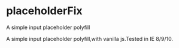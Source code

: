 # placeholderFix
A simple input placeholder polyfill

A simple input placeholder polyfill,with vanilla js.Tested in IE 8/9/10.
